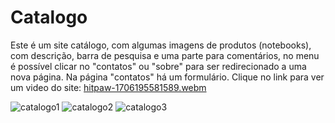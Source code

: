 # Catalogo
Este é um site catálogo, com algumas imagens de produtos (notebooks), com descrição, barra de pesquisa e uma parte para comentários, no menu é possível clicar no "contatos" ou "sobre" para ser redirecionado a uma nova página. Na página "contatos" há um formulário. Clique no link para ver um video do site:
[hitpaw-1706195581589.webm](https://github.com/Jessicalessa/Catalogo/assets/93428392/fcce90e6-7037-4d28-846f-520c74da6c7a)


![catalogo1](https://github.com/Jessicalessa/Catalogo/assets/93428392/62d62f1a-6e55-44ad-a60c-5485fa30c2f8)
![catalogo2](https://github.com/Jessicalessa/Catalogo/assets/93428392/7b39acbc-938c-4ae8-bd0f-2703d14786db)
![catalogo3](https://github.com/Jessicalessa/Catalogo/assets/93428392/0805fdd3-fd20-4313-ae23-37d0c3b7c338)
